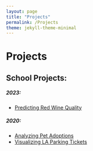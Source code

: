 ```yaml
---
layout: page
title: "Projects"
permalink: /Projects
theme: jekyll-theme-minimal
---
```


# Projects
## School Projects:
##### 2023:
- [Predicting Red Wine Quality](prj/Wine.md)

##### 2020:
- [Analyzing Pet Adoptions](prj/Adoptions.md)
- [Visualizing LA Parking Tickets](prj/Parking.md)
